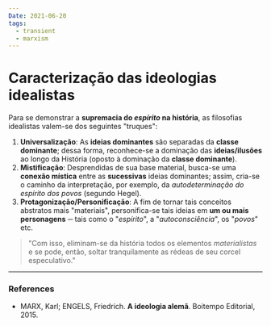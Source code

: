 ```yaml
---
Date: 2021-06-20
tags:
  - transient
  - marxism
---
```

# Caracterização das ideologias idealistas
Para se demonstrar a **supremacia do *espírito* na história**, as filosofias idealistas valem-se dos seguintes "truques":
1. **Universalização**: As **ideias dominantes** são separadas da **classe dominante**; dessa forma, reconhece-se a dominação das **ideias/ilusões** ao longo da História (oposto à dominação da **classe dominante**).
2. **Mistificação**: Desprendidas de sua base material, busca-se uma **conexão mística** entre as **sucessivas** ideias dominantes; assim, cria-se o caminho da interpretação, por exemplo, da *autodeterminação do espírito dos povos* (segundo Hegel).
3.   **Protagonização/Personificação**: A fim de tornar tais conceitos abstratos mais "materiais", personifica-se tais ideias em **um ou mais personagens** ─ tais como o "*espírito*", a "*autoconsciência*", os "*povos*" etc.


> "Com isso, eliminam-se da história todos os elementos *materialistas* e se pode, então, soltar tranquilamente as rédeas de seu corcel especulativo."

---
### References
- MARX, Karl; ENGELS, Friedrich. **A ideologia alemã**. Boitempo Editorial, 2015.